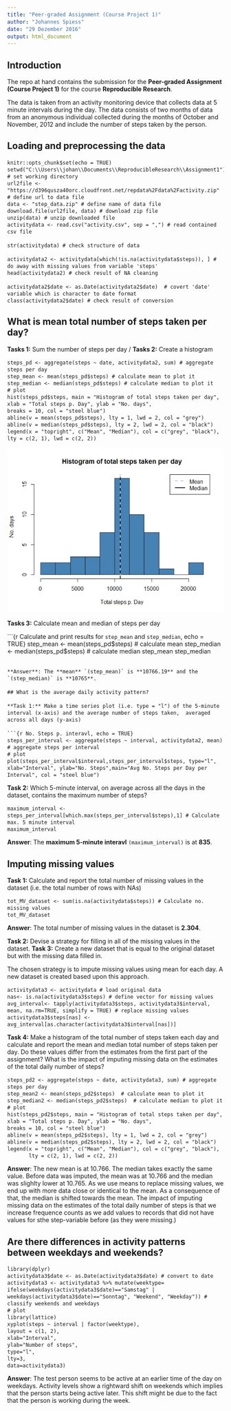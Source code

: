 ```yaml
---
title: "Peer-graded Assignment (Course Project 1)"
author: "Johannes Spiess"
date: "29 Dezember 2016"
output: html_document
---
```


## Introduction

The repo at hand contains the submission for the **Peer-graded Assignment (Course Project 1)** for the course **Reproducible Research**. 

The data is taken from an activity monitoring device that collects data at 5 minute intervals during the day.
The data consists of two months of data from an anonymous individual collected during the months of October and November, 2012 and include the number of steps taken by the person.


## Loading and preprocessing the data

```{r Download and Data Processing, echo = TRUE}
knitr::opts_chunk$set(echo = TRUE)
setwd("C:\\Users\\johan\\Documents\\ReproducibleResearch\\Assignment1") # set working directory 
url2file <- "https://d396qusza40orc.cloudfront.net/repdata%2Fdata%2Factivity.zip" # define url to data file
data <- "step_data.zip" # define name of data file
download.file(url2file, data) # download zip file
unzip(data) # unzip downloaded file
activitydata <- read.csv("activity.csv", sep = ",") # read contained csv file

str(activitydata) # check structure of data

activitydata2 <- activitydata[which(!is.na(activitydata$steps)), ] # do away with missing values from variable 'steps'
head(activitydata2) # check result of NA cleaning

activitydata2$date <- as.Date(activitydata2$date)  # covert 'date' variable which is character to date format
class(activitydata2$date) # check result of conversion
```

## What is mean total number of steps taken per day?

**Tasks 1:** Sum the number of steps per day / **Tasks 2:** Create a histogram

```{r No. steps p. day and histogram, echo = TRUE}
steps_pd <- aggregate(steps ~ date, activitydata2, sum) # aggregate steps per day
step_mean <- mean(steps_pd$steps) # calculate mean to plot it
step_median <- median(steps_pd$steps) # calculate median to plot it
# plot 
hist(steps_pd$steps, main = "Histogram of total steps taken per day", xlab = "Total steps p. Day", ylab = "No. days", 
breaks = 10, col = "steel blue")
abline(v = mean(steps_pd$steps), lty = 1, lwd = 2, col = "grey")
abline(v = median(steps_pd$steps), lty = 2, lwd = 2, col = "black")
legend(x = "topright", c("Mean", "Median"), col = c("grey", "black"), 
lty = c(2, 1), lwd = c(2, 2))
```

<img src="https://github.com/SpiessJ/RepData_PeerAssessment1/blob/master/instructions_fig/TotStepspDay.jpeg" width="700">

**Tasks 3:** Calculate mean and median of steps per day

```{r Calculate and print results for `step_mean` and `step_median`, echo = TRUE}
step_mean <- mean(steps_pd$steps) # calculate mean
step_median <- median(steps_pd$steps) # calculate median
step_mean
step_median
```

**Answer**: The **mean** `(step_mean)` is **10766.19** and the `(step_median)` is **10765**.

## What is the average daily activity pattern?

**Task 1:** Make a time series plot (i.e. type = "l") of the 5-minute interval (x-axis) and the average number of steps taken,  averaged across all days (y-axis)

```{r No. Steps p. interavl, echo = TRUE}
steps_per_interval <- aggregate(steps ~ interval, activitydata2, mean) # aggregate steps per interval
# plot
plot(steps_per_interval$interval,steps_per_interval$steps, type="l", xlab="Interval", ylab="No. Steps",main="Avg No. Steps per Day per Interval", col = "steel blue") 
```

**Task 2:** Which 5-minute interval, on average across all the days in the dataset, contains the maximum number of steps?

```{r Print results maximum interval, echo = TRUE}
maximum_interval <- steps_per_interval[which.max(steps_per_interval$steps),1] # Calculate max. 5 minute interval
maximum_interval
```

**Answer**: The **maximum 5-minute interavl** `(maximum_interval)` is at **835**.

## Imputing missing values

**Task 1:** Calculate and report the total number of missing values in the dataset (i.e. the total number of rows with NAs)

```{r Calculate total number of missing values in the dataset, echo = TRUE}
tot_MV_dataset <- sum(is.na(activitydata$steps)) # Calculate no. missing values
tot_MV_dataset
```

**Answer**: The total number of missing values in the dataset is **2.304**.

**Task 2:** Devise a strategy for filling in all of the missing values in the dataset. 
**Task 3:**  Create a new dataset that is equal to the original dataset but with the missing data filled in.

The chosen strategy is to impute missing values using mean for each day. A new dataset is created based upon this approach.

```{r Strategy to impute and create new datase , echo = TRUE}
activitydata3 <- activitydata # load original data
nas<- is.na(activitydata3$steps) # define vector for missing values
avg_interval<- tapply(activitydata3$steps, activitydata3$interval, mean, na.rm=TRUE, simplify = TRUE) # replace missing values
activitydata3$steps[nas] <- avg_interval[as.character(activitydata3$interval[nas])] 
```

**Task 4:** Make a histogram of the total number of steps taken each day and calculate and report the mean and median total number of steps taken per day. Do these values differ from the estimates from the first part of the assignment? What is the impact of imputing missing data on the estimates of the total daily number of steps?


```{r median, mean and histogram , echo = TRUE}
steps_pd2 <- aggregate(steps ~ date, activitydata3, sum) # aggregate steps per day
step_mean2 <- mean(steps_pd2$steps)  # calculate mean to plot it
step_median2 <- median(steps_pd2$steps)  # calculate median to plot it
# plot
hist(steps_pd2$steps, main = "Histogram of total steps taken per day", 
xlab = "Total steps p. Day", ylab = "No. days", 
breaks = 10, col = "steel blue")
abline(v = mean(steps_pd2$steps), lty = 1, lwd = 2, col = "grey")
abline(v = median(steps_pd2$steps), lty = 2, lwd = 2, col = "black")
legend(x = "topright", c("Mean", "Median"), col = c("grey", "black"), 
       lty = c(2, 1), lwd = c(2, 2))

```

**Answer**: The new mean is at 10.766. The median takes exactly the same value. Before data was imputed, the mean was at 10.766 and the median was slighlty lower at 10.765. As we use means to replace missing values, we end up with more data close or identical to the mean. As a consequence of that, the median is shifted towards the mean. 
The impact of imputing missing data on the estimates of the total daily number of steps is that we increase frequence counts as we add values to records that did not have values for sthe step-variable before (as they were missing.)

## Are there differences in activity patterns between weekdays and weekends?

```{r differences in patterns weekday vs. weekend, echo = TRUE}
library(dplyr)
activitydata3$date <- as.Date(activitydata3$date) # convert to date
activitydata3 <- activitydata3 %>% mutate(weektype= ifelse(weekdays(activitydata3$date)=="Samstag" | weekdays(activitydata3$date)=="Sonntag", "Weekend", "Weekday")) # classify weekends and weekdays
# plot
library(lattice)
xyplot(steps ~ interval | factor(weektype),
layout = c(1, 2),
xlab="Interval",
ylab="Number of steps",
type="l",
lty=3,
data=activitydata3)
```

**Answer**: The test person seems to be active at an earlier time of the day on weekdays. Activity levels show a rightward shift on weekends which implies that the person starts being active later. This shift might be due to the fact that the person is working during the week.




